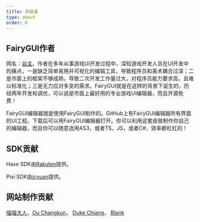 ```yaml
---
title: 贡献者
type: about
order: 0
---
```


## FairyGUI作者
网名：[谷主]()。作者在多年从事游戏UI开发过程中，深知游戏开发人员在UI开发中的痛点，一是缺乏简单易用并可视化的编辑工具，导致程序员和美术耦合过深；二是市面上的框架不够成熟，导致二次开发工作量过大，对程序员能力要求高，且难以标准化；三是无力应对多变的需求。FairyGUI就是在这样的背景下诞生的，历经两年开发和调优，可以说是市面上最好用的专业游戏UI编辑器，而且开源免费！

FairyGUI编辑器就是使用FairyGUI制作的。GitHub上有FairyGUI编辑器所有界面的UI工程。下载后可以用FairyGUI编辑器打开。你可以利用这套皮肤制作你自己的编辑器，而且你可以随意选用AS3，或者TS、JS，或者C#，效率都杠杠的！

## SDK贡献

Haxe SDK由[Rakuten](https://github.com/rakuten)提供。

Pixi SDK由[jcyuan](https://github.com/jcyuan)提供。

## 网站制作贡献

[喵喵大人](http://catlib.io)，[Ou Changkun](https://changkun.us/about/)， [Duke Chiang](http://dukechiang.com)， [Blank](http://alianhome.com/)




